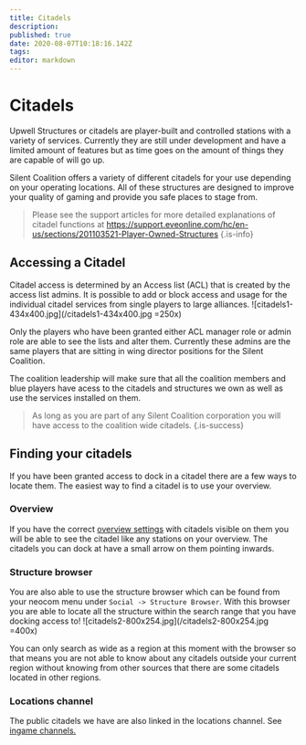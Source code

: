 ```yaml
---
title: Citadels
description: 
published: true
date: 2020-08-07T10:18:16.142Z
tags: 
editor: markdown
---
```


# Citadels
Upwell Structures or citadels are player-built and controlled stations with a variety of services. Currently they are still under development and have a limited amount of features but as time goes on the amount of things they are capable of will go up.

Silent Coalition offers a variety of different citadels for your use depending on your operating locations. All of these structures are designed to improve your quality of gaming and provide you safe places to stage from. 

> Please see the support articles for more detailed explanations of citadel functions at https://support.eveonline.com/hc/en-us/sections/201103521-Player-Owned-Structures
{.is-info}

## Accessing a Citadel
Citadel access is determined by an Access list (ACL) that is created by the access list admins. It is possible to add or block access and usage for the individual citadel services from single players to large alliances. 
![citadels1-434x400.jpg](/citadels1-434x400.jpg =250x)

Only the players who have been granted either ACL manager role or admin role are able to see the lists and alter them. Currently these admins are the same players that are sitting in wing director positions for the Silent Coalition.

The coalition leadership will make sure that all the coalition members and blue players have acess to the citadels and structures we own as well as use the services installed on them.

> As long as you are part of any Silent Coalition corporation you will have access to the coalition wide citadels.
{.is-success}

## Finding your citadels

If you have been granted access to dock in a citadel there are a few ways to locate them. The easiest way to find a citadel is to use your overview. 

### Overview

If you have the correct [overview settings](/services/guides/overview) with citadels visible on them you will be able to see the citadel like any stations on your overview. The citadels you can dock at have a small arrow on them pointing inwards.

### Structure browser
You are also able to use the structure browser which can be found from your neocom menu under `Social -> Structure Browser`. With this browser you are able to locate all the structure within the search range that you have docking access to!
![citadels2-800x254.jpg](/citadels2-800x254.jpg =400x)

You can only search as wide as a region at this moment with the browser so that means you are not able to know about any citadels outside your current region without knowing from other sources that there are some citadels located in other regions.

### Locations channel
The public citadels we have are also linked in the locations channel. See [ingame channels.](/tools/communication/ingame-channels)


